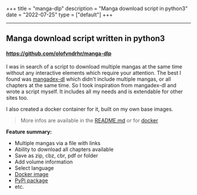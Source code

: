 +++
title = "manga-dlp"
description = "Manga download script in python3"
date = "2022-07-25"
type = ["default"]
+++

---

## Manga download script written in python3

#### https://github.com/olofvndrhr/manga-dlp

I was in search of a script to download multiple mangas at the same time without any interactive elements which require your attention.
The best I found was [mangadex-dl](https://github.com/frozenpandaman/mangadex-dl)
which didn't include multiple mangas, or all chapters at the same time.
So I took inspiration from mangadex-dl and wrote a script myself.
It includes all my needs and is extendable for other sites too.

I also created a docker container for it, built on my own base images.

> More infos are available in the [README.md](https://github.com/olofvndrhr/manga-dlp/blob/master/README.md)
> or for [docker](https://github.com/olofvndrhr/manga-dlp/blob/master/docker/README.md)

**Feature summary:**

* Multiple mangas via a file with links
* Ability to download all chapters available
* Save as zip, cbz, cbr, pdf or folder
* Add volume information
* Select language
* [Docker image](https://hub.docker.com/repository/docker/olofvndrhr/manga-dlp)
* [PyPi package](https://pypi.org/project/manga-dlp/)
* etc.
